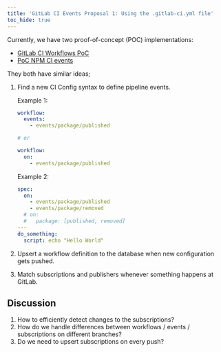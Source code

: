 ```yaml
---
title: 'GitLab CI Events Proposal 1: Using the .gitlab-ci.yml file'
toc_hide: true
---
```


Currently, we have two proof-of-concept (POC) implementations:

- [GitLab CI Workflows PoC](https://gitlab.com/gitlab-org/gitlab/-/merge_requests/91244)
- [PoC NPM CI events](https://gitlab.com/gitlab-org/gitlab/-/merge_requests/111693)

They both have similar ideas;

1. Find a new CI Config syntax to define pipeline events.

    Example 1:

    ```yaml
    workflow:
      events:
        - events/package/published

    # or

    workflow:
      on:
        - events/package/published
    ```

    Example 2:

    ```yaml
    spec:
      on:
        - events/package/published
        - events/package/removed
      # on:
      #   package: [published, removed]
    ---
    do_something:
      script: echo "Hello World"
    ```

1. Upsert a workflow definition to the database when new configuration gets
   pushed.
1. Match subscriptions and publishers whenever something happens at GitLab.

## Discussion

1. How to efficiently detect changes to the subscriptions?
1. How do we handle differences between workflows / events / subscriptions on
   different branches?
1. Do we need to upsert subscriptions on every push?
